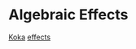 # Algebraic Effects

[Koka] [effects]


[Koka]: https://koka-lang.github.io/koka/doc/index.html
[effects]: https://www.microsoft.com/en-us/research/wp-content/uploads/2016/12/algeff.pdf
